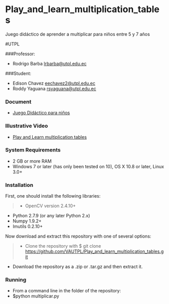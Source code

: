 # Play_and_learn_multiplication_tables
Juego didáctico de aprender a multiplicar para niños entre 5 y 7 años

#UTPL 

###Professor:

* Rodrigo Barba lrbarba@utpl.edu.ec

###Student: 

* Edison Chavez eechavez2@utpl.edu.ec
* Roddy Yaguana rsyaguana@utpl.edu.ec

### Document 

* [Juego Didáctico para niños](https://www.dropbox.com/s/d2izr197gam0ldm/vision_multipliergame%20%282%29.pdf?dl=0)

### Illustrative Video 

* [Play and Learn multiplication tables](https://www.youtube.com/watch?v=n46VPyPh7s8)

### System Requirements

* 2 GB or more RAM 
* Windows 7 or later (has only been tested on 10), OS X 10.8 or later, Linux 3.0+

### Installation

First, one should install the following libraries:

>* OpenCV version 2.4.10+
* Python 2.7.9 (or any later Python 2.x)
* Numpy 1.9.2+
* Imutils 0.2.10+

Now download and extract this repository with one of several options:

>* Clone the repository with $ git clone https://github.com/VAUTPL/Play_and_learn_multiplication_tables.git
* Download the repository as a .zip or .tar.gz and then extract it.

### Running

* From a command line in the folder of the repository:
* $python multiplicar.py



